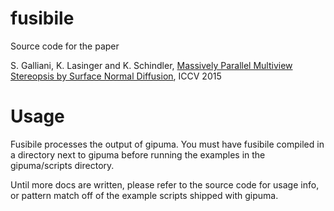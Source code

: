 # fusibile
Source code for the paper

S. Galliani, K. Lasinger and K. Schindler, [Massively Parallel Multiview Stereopsis by Surface Normal Diffusion](http://www.prs.igp.ethz.ch/content/dam/ethz/special-interest/baug/igp/photogrammetry-remote-sensing-dam/documents/pdf/galliani-lasinger-iccv15.pdf), ICCV 2015

# Usage
Fusibile processes the output of gipuma. You must have fusibile compiled in a directory next to gipuma before running the examples in the gipuma/scripts directory.

Until more docs are written, please refer to the source code for usage info, or pattern match off of the example scripts shipped with gipuma.

